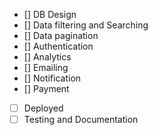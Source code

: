 

- [] DB Design
- [] Data filtering and Searching
- [] Data pagination
- [] Authentication
- [] Analytics
- [] Emailing
- [] Notification
- [] Payment 
- [ ] Deployed
- [ ] Testing and Documentation
